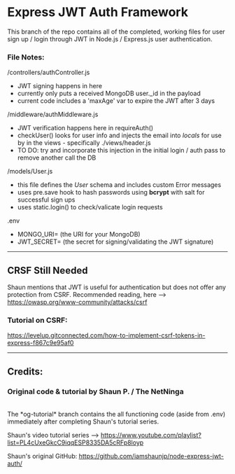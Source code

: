 # Express JWT Auth Framework

This branch of the repo contains all of the completed, working files for user sign up / login through JWT in Node.js / Express.js user authentication.


### File Notes:


/controllers/authController.js
- JWT signing happens in here
- currently only puts a received MongoDB user._id in the payload
- current code includes a 'maxAge' var to expire the JWT after 3 days

/middleware/authMiddleware.js
- JWT verification happens here in requireAuth()
- checkUser() looks for user info and injects the email into *locals* for use by in the views - specifically ./views/header.js
- TO DO: try and incorporate this injection in the initial login / auth pass to remove another call the DB 

/models/User.js
- this file defines the *User* schema and includes custom Error messages
- uses pre.save hook to hash passwords using **bcrypt** with salt for successful sign ups
- uses static.login() to check/valicate login requests


.env
 - MONGO_URI= (the URI for your MongoDB)
 - JWT_SECRET= (the secret for signing/validating the JWT signature)

<hr>

## CRSF Still Needed
Shaun mentions that JWT is useful for authentication but does not offer any protection from CSRF.  Recommended reading, here --> https://owasp.org/www-community/attacks/csrf

### Tutorial on CSRF:
https://levelup.gitconnected.com/how-to-implement-csrf-tokens-in-express-f867c9e95af0

<hr>

## Credits:
### Original code & tutorial by Shaun P. / The NetNinga
<br>
The *og-tutorial* branch contains the all functioning code (aside from .env) immediately after completing Shaun's tutorial series.

<br>

Shaun's video tutorial series --> https://www.youtube.com/playlist?list=PL4cUxeGkcC9iqqESP8335DA5cRFp8loyp

Shaun's original GitHub:
https://github.com/iamshaunjp/node-express-jwt-auth/

